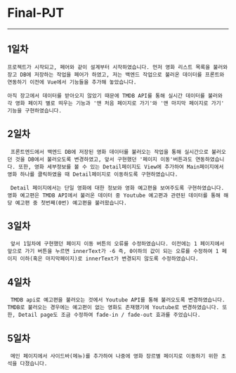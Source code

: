# Final-PJT
---

## 1일차
    프로젝트가 시작되고, 페어와 같이 설계부터 시작하였습니다. 먼저 영화 리스트 목록을 불러와 장고 DB에 저장하는 작업을 페어가 하였고, 저는 백엔드 작업으로 불러온 데이터를 프론트와 연동하기 이전에 Vue에서 기능들을 추가해 놓았습니다. 
    
    아직 장고에서 데이터를 받아오지 않았기 때문에 TMDB API를 통해 실시간 데이터를 불러와 각 영화 페이지 별로 띄우는 기능과 '맨 처음 페이지로 가기'와 '맨 마지막 페이지로 가기' 기능을 구현하였습니다.

## 2일차 
     프론트엔드에서 백엔드 DB에 저장된 영화 데이터를 불러오는 작업을 통해 실시간으로 불러오던 것을 DB에서 불러오도록 변경하였고, 앞서 구현했던 '페이지 이동'버튼과도 연동하였습니다. 또한, 영화 세부정보를 볼 수 있는 Detail페이지도 View에 추가하여 Main페이지에서 영화 하나를 클릭하였을 때 Detail페이지로 이동하도록 구현하였습니다.

     Detail 페이지에서는 단일 영화에 대한 정보와 영화 예고편을 보여주도록 구현하였습니다. 영화 예고편은 TMDB API에서 불러온 데이터 중 Youtube 예고편과 관련된 데이터를 통해 해당 예고편 중 첫번째(0번) 예고편을 불러왔습니다.

## 3일차
     앞서 1일차에 구현했던 페이지 이동 버튼의 오류를 수정하였습니다. 이전에는 1 페이지에서 앞으로 가기 버튼을 누르면 innerText가 -6 즉, 0이하의 값이 되는 오류를 수정하여 1 페이지 이하(혹은 마지막페이지)로 innerText가 변경되지 않도록 수정하였습니다. 

## 4일차 
     TMDB api로 예고편을 불러오는 것에서 Youtube API를 통해 불러오도록 변경하였습니다. TMDB로 불러오는 경우에는 예고편이 없는 영화도 존재했기에 Youtube로 변경하였습니다. 또한, Detail page도 조금 수정하여 fade-in / fade-out 효과를 주었습니다.

## 5일차
     메인 페이지에서 사이드바(메뉴)를 추가하여 나중에 영화 장르별 페이지로 이동하기 위한 초석을 다졌습니다. 